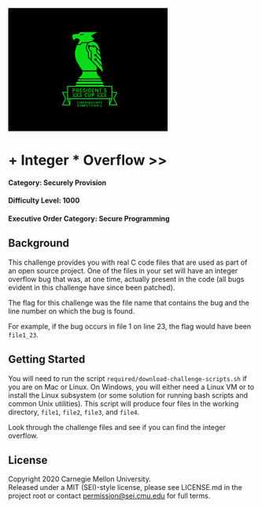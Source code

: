 <img src="../../pc1-logo.png" height="250px">

# + Integer * Overflow >>
#### Category: Securely Provision
#### Difficulty Level: 1000
#### Executive Order Category: Secure Programming

## Background

This challenge provides you with real C code files that are used as part of an open source project. One of the files in
your set will have an integer overflow bug that was, at one time, actually present in the code (all bugs evident in this
challenge have since been patched).

The flag for this challenge was the file name that contains the bug and the line number on which the bug is found.

For example, if the bug occurs in file 1 on line 23, the flag would have been `file1_23`.

## Getting Started

You will need to run the script `required/download-challenge-scripts.sh` if you are on Mac or Linux. On Windows, you
will either need a Linux VM or to install the Linux subsystem (or some solution for running bash scripts and common
Unix utilities).
This script will produce four files in the working directory,
`file1`, `file2`, `file3`, and `file4`.

Look through the challenge files and see if you can find the integer overflow.

## License
Copyright 2020 Carnegie Mellon University.  
Released under a MIT (SEI)-style license, please see LICENSE.md in the project root or contact permission@sei.cmu.edu for full terms.
